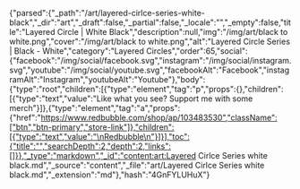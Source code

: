 {"parsed":{"_path":"/art/layered-cirlce-series-white-black","_dir":"art","_draft":false,"_partial":false,"_locale":"","_empty":false,"title":"Layered Circle | White Black","description":null,"img":"/img/art/black to white.png","cover":"/img/art/black to white.png","alt":"Layered Circle Series | Black - White","category":"Layered Circles","order":65,"social":{"facebook":"/img/social/facebook.svg","instagram":"/img/social/instagram.svg","youtube":"/img/social/youtube.svg","facebookAlt":"Facebook","instagramAlt":"Instagram","youtubeAlt":"Youtube"},"body":{"type":"root","children":[{"type":"element","tag":"p","props":{},"children":[{"type":"text","value":"Like what you see? Support me with some merch"}]},{"type":"element","tag":"a","props":{"href":"https://www.redbubble.com/shop/ap/103483530","className":["btn","btn-primary","store-link"]},"children":[{"type":"text","value":"\nRedbubble\n"}]}],"toc":{"title":"","searchDepth":2,"depth":2,"links":[]}},"_type":"markdown","_id":"content:art:Layered Cirlce Series white black.md","_source":"content","_file":"art/Layered Cirlce Series white black.md","_extension":"md"},"hash":"4GnFYLUHuX"}